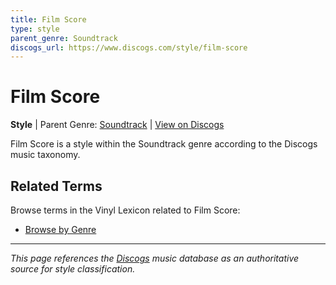 ```yaml
---
title: Film Score
type: style
parent_genre: Soundtrack
discogs_url: https://www.discogs.com/style/film-score
---
```


# Film Score

**Style** | Parent Genre: [Soundtrack](../genres/soundtrack.md) | [View on Discogs](https://www.discogs.com/style/film-score)

Film Score is a style within the Soundtrack genre according to the Discogs music taxonomy.

## Related Terms

Browse terms in the Vinyl Lexicon related to Film Score:

- [Browse by Genre](../tags/genres.md)

---

*This page references the [Discogs](https://www.discogs.com/style/film-score) music database as an authoritative source for style classification.*
